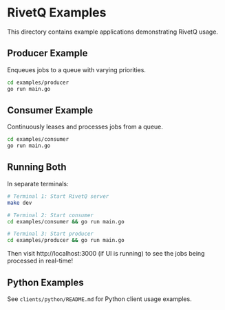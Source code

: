 # RivetQ Examples

This directory contains example applications demonstrating RivetQ usage.

## Producer Example

Enqueues jobs to a queue with varying priorities.

```bash
cd examples/producer
go run main.go
```

## Consumer Example

Continuously leases and processes jobs from a queue.

```bash
cd examples/consumer
go run main.go
```

## Running Both

In separate terminals:

```bash
# Terminal 1: Start RivetQ server
make dev

# Terminal 2: Start consumer
cd examples/consumer && go run main.go

# Terminal 3: Start producer
cd examples/producer && go run main.go
```

Then visit http://localhost:3000 (if UI is running) to see the jobs being processed in real-time!

## Python Examples

See `clients/python/README.md` for Python client usage examples.
